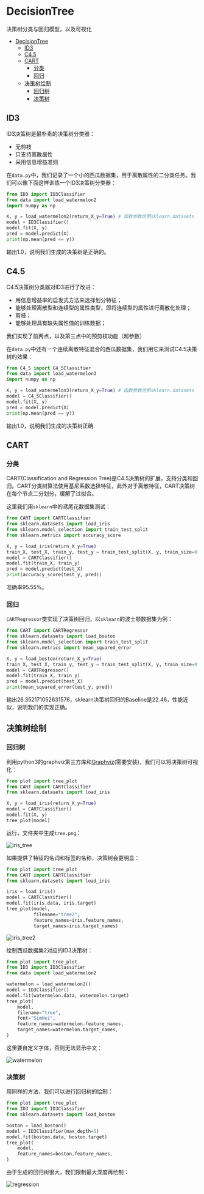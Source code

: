 # DecisionTree

决策树分类与回归模型，以及可视化

- [DecisionTree](#decisiontree)
  - [ID3](#id3)
  - [C4.5](#c45)
  - [CART](#cart)
    - [分类](#分类)
    - [回归](#回归)
  - [决策树绘制](#决策树绘制)
    - [回归树](#回归树)
    - [决策树](#决策树)

## ID3

ID3决策树是最朴素的决策树分类器：

- 无剪枝
- 只支持离散属性
- 采用信息增益准则

在`data.py`中，我们记录了一个小的西瓜数据集，用于离散属性的二分类任务。我们可以像下面这样训练一个ID3决策树分类器：

```python
from ID3 import ID3Classifier
from data import load_watermelon2
import numpy as np

X, y = load_watermelon2(return_X_y=True) # 函数参数仿照sklearn.datasets
model = ID3Classifier()
model.fit(X, y)
pred = model.predict(X)
print(np.mean(pred == y))
```

输出1.0，说明我们生成的决策树是正确的。

## C4.5

C4.5决策树分类器对ID3进行了改进：

- 用信息增益率的启发式方法来选择划分特征；
- 能够处理离散型和连续型的属性类型，即将连续型的属性进行离散化处理；
- 剪枝；
- 能够处理具有缺失属性值的训练数据；

我们实现了前两点，以及第三点中的预剪枝功能（超参数）

在`data.py`中还有一个连续离散特征混合的西瓜数据集，我们用它来测试C4.5决策树的效果：

```python
from C4_5 import C4_5Classifier
from data import load_watermelon3
import numpy as np

X, y = load_watermelon3(return_X_y=True) # 函数参数仿照sklearn.datasets
model = C4_5Classifier()
model.fit(X, y)
pred = model.predict(X)
print(np.mean(pred == y))
```

输出1.0，说明我们生成的决策树正确.

## CART

### 分类

CART(Classification and Regression Tree)是C4.5决策树的扩展，支持分类和回归。CART分类树算法使用基尼系数选择特征，此外对于离散特征，CART决策树在每个节点二分划分，缓解了过拟合。

这里我们用`sklearn`中的鸢尾花数据集测试：

```python
from CART import CARTClassifier
from sklearn.datasets import load_iris
from sklearn.model_selection import train_test_split
from sklearn.metrics import accuracy_score

X, y = load_iris(return_X_y=True)
train_X, test_X, train_y, test_y = train_test_split(X, y, train_size=0.7)
model = CARTClassifier()
model.fit(train_X, train_y)
pred = model.predict(test_X)
print(accuracy_score(test_y, pred))
```

准确率95.55%。

### 回归

`CARTRegressor`类实现了决策树回归，以`sklearn`的波士顿数据集为例：

```python
from CART import CARTRegressor
from sklearn.datasets import load_boston
from sklearn.model_selection import train_test_split
from sklearn.metrics import mean_squared_error

X, y = load_boston(return_X_y=True)
train_X, test_X, train_y, test_y = train_test_split(X, y, train_size=0.7)
model = CARTRegressor()
model.fit(train_X, train_y)
pred = model.predict(test_X)
print(mean_squared_error(test_y, pred))
```

输出26.352171052631576，sklearn决策树回归的Baseline是22.46，性能近似，说明我们的实现正确。

## 决策树绘制

### 回归树

利用python3的graphviz第三方库和[Graphviz](https://graphviz.org/)(需要安装)，我们可以将决策树可视化：

```python
from plot import tree_plot
from CART import CARTClassifier
from sklearn.datasets import load_iris

X, y = load_iris(return_X_y=True)
model = CARTClassifier()
model.fit(X, y)
tree_plot(model)
```

运行，文件夹中生成`tree.png`：

![iris_tree](src/iris_tree.png)

如果提供了特征的名词和标签的名称，决策树会更明显：

```python
from plot import tree_plot
from CART import CARTClassifier
from sklearn.datasets import load_iris

iris = load_iris()
model = CARTClassifier()
model.fit(iris.data, iris.target)
tree_plot(model,
          filename="tree2",
          feature_names=iris.feature_names,
          target_names=iris.target_names)
```

![iris_tree2](src/iris_tree2.png)

绘制西瓜数据集2对应的ID3决策树：

```python
from plot import tree_plot
from ID3 import ID3Classifier
from data import load_watermelon2

watermelon = load_watermelon2()
model = ID3Classifier()
model.fit(watermelon.data, watermelon.target)
tree_plot(
    model,
    filename="tree",
    font="SimHei",
    feature_names=watermelon.feature_names,
    target_names=watermelon.target_names,
)
```

这里要自定义字体，否则无法显示中文：

![watermelon](src/watermelon_tree.png)

### 决策树

用同样的方法，我们可以进行回归树的绘制：

```python
from plot import tree_plot
from ID3 import ID3Classifier
from sklearn.datasets import load_boston

boston = load_boston()
model = ID3Classifier(max_depth=5)
model.fit(boston.data, boston.target)
tree_plot(
    model,
    feature_names=boston.feature_names,
)
```

由于生成的回归树很大，我们限制最大深度再绘制：

![regression](src/boston_tree.png)
